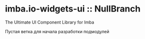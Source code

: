 # imba.io-widgets-ui :: NullBranch
The Ultimate UI Component Library for Imba

Пустая ветка для начала разработки подмодулей
